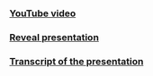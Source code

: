 ### [YouTube video]()
### [Reveal presentation](https://kamikozz-presentation-about-react-native.netlify.app)
### [Transcript of the presentation](transcript.md)
